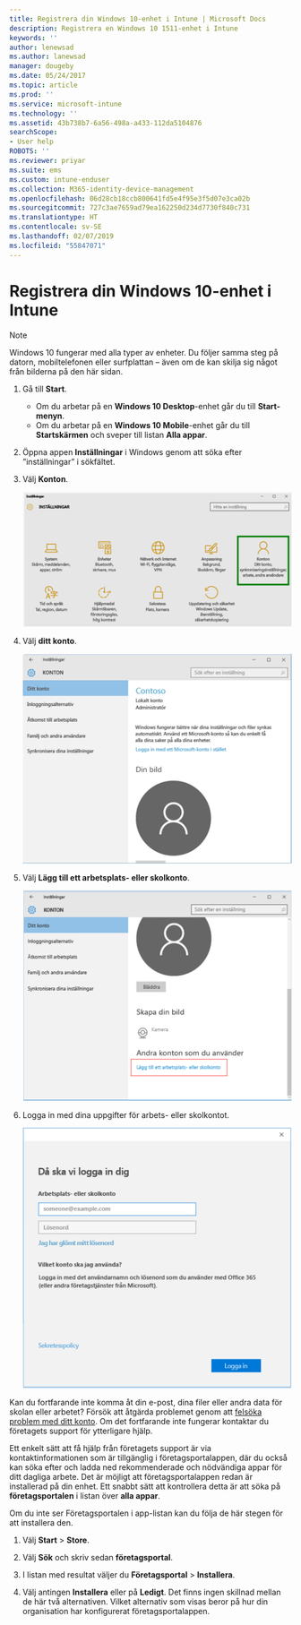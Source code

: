 ```yaml
---
title: Registrera din Windows 10-enhet i Intune | Microsoft Docs
description: Registrera en Windows 10 1511-enhet i Intune
keywords: ''
author: lenewsad
ms.author: lanewsad
manager: dougeby
ms.date: 05/24/2017
ms.topic: article
ms.prod: ''
ms.service: microsoft-intune
ms.technology: ''
ms.assetid: 43b738b7-6a56-498a-a433-112da5104876
searchScope:
- User help
ROBOTS: ''
ms.reviewer: priyar
ms.suite: ems
ms.custom: intune-enduser
ms.collection: M365-identity-device-management
ms.openlocfilehash: 06d28cb18ccb800641fd5e4f95e3f5d07e3ca02b
ms.sourcegitcommit: 727c3ae7659ad79ea162250d234d7730f840c731
ms.translationtype: HT
ms.contentlocale: sv-SE
ms.lasthandoff: 02/07/2019
ms.locfileid: "55847071"
---
```

# <a name="enroll-your-windows-10-device-in-intune"></a>Registrera din Windows 10-enhet i Intune

  > [!NOTE]
  > Windows 10 fungerar med alla typer av enheter. Du följer samma steg på datorn, mobiltelefonen eller surfplattan – även om de kan skilja sig något från bilderna på den här sidan.

1. Gå till **Start**.

   - Om du arbetar på en **Windows 10 Desktop**-enhet går du till **Start-menyn**.
   - Om du arbetar på en **Windows 10 Mobile**-enhet går du till **Startskärmen** och sveper till listan **Alla appar**.

2. Öppna appen **Inställningar** i Windows genom att söka efter ”inställningar” i sökfältet.

3. Välj **Konton**.

    ![Välj Inställningar och sedan Konton](./media/W10-enroll-1-settings-accounts.png)

4. Välj **ditt konto**.

    ![Välj ditt konto](./media/W10-enroll-2-accounts-your-account.png)

5. Välj **Lägg till ett arbetsplats- eller skolkonto**.

    ![Välj lägga till ett arbetsplats- eller skolkonto](./media/w10-enroll-3-add-work-school-acct.png)

6. Logga in med dina uppgifter för arbets- eller skolkontot.

    ![Logga in](./media/W10-enroll-4-sign-in.png)

Kan du fortfarande inte komma åt din e-post, dina filer eller andra data för skolan eller arbetet? Försök att åtgärda problemet genom att [felsöka problem med ditt konto](troubleshoot-your-windows-10-device-windows.md#troubleshooting-steps-to-follow-if-you-see-your-account). Om det fortfarande inte fungerar kontaktar du företagets support för ytterligare hjälp.

Ett enkelt sätt att få hjälp från företagets support är via kontaktinformationen som är tillgänglig i företagsportalappen, där du också kan söka efter och ladda ned rekommenderade och nödvändiga appar för ditt dagliga arbete. Det är möjligt att företagsportalappen redan är installerad på din enhet. Ett snabbt sätt att kontrollera detta är att söka på __företagsportalen__ i listan över __alla appar__.

Om du inte ser Företagsportalen i app-listan kan du följa de här stegen för att installera den.

1. Välj **Start** > **Store**.

2. Välj **Sök** och skriv sedan **företagsportal**.

3. I listan med resultat väljer du **Företagsportal** > **Installera**.

4. Välj antingen **Installera** eller på **Ledigt**. Det finns ingen skillnad mellan de här två alternativen. Vilket alternativ som visas beror på hur din organisation har konfigurerat företagsportalappen.

